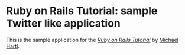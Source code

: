 # Ruby on Rails Tutorial: sample Twitter like application

This is the sample application for
the [*Ruby on Rails Tutorial*](http://railstutorial.org/)
by [Michael Hartl](http://michaelhartl.com/).

